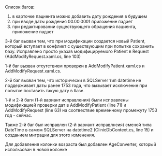 
Список багов:
1) в карточке пациента можно добавить дату рождения в будущем
2) при вводе даты рождения 00.00.0001 приложение падает
3) при редактировании существующего обращения пациента, приложение падает

3-й баг вызван тем, что при модификации создается новый Patient, который вступает в конфликт с существующим при попытке сохранить базу. Исправлено просто указав модифицируемого Patient в Request (AddModifyRequest.xaml.cs, line 103)

1-й баг вызван отсутствием проверки в AddModifyPatient.xaml.cs и AddModifyRequest.xaml.cs.

2-й баг вызван тем, что исторически в SQLServer тип datetime не поддерживает даты ранее 1753 года, что вызывает исключение при попытке поставить такую дату в базе.

1-й и 2-й баги (1-й вариант исправления) были исправлены модификацией проверки дат в AddModifyPatient (line 71) и AddModifyRequest (line 63) на соотвествие временному промежуту 1753 год - сейчас.

Также 2-й баг был исправлен (2-й вариант исправлнеия) сменой типа DateTime в самом SQLServer на datetime2 (ClinicDbContext.cs, line 15) и созданием миграции для этого изменения.

Для добавления колонки возраста был добавлен AgeConverter, который использован в новой колонке
